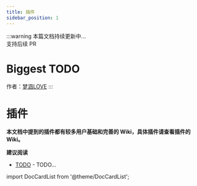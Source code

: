 ```yaml
---
title: 插件
sidebar_position: 1
---
```


:::warning
本篇文档持续更新中...<br />
支持后续 PR

# Biggest TODO

作者：[梦涵LOVE](https://github.com/MengHanLOVE1027)
:::

# 插件

**本文档中提到的插件都有较多用户基础和完善的 Wiki，具体插件请查看插件的 Wiki。**

**建议阅读**

- [TODO](#) - TODO...

import DocCardList from '@theme/DocCardList';

<DocCardList />
